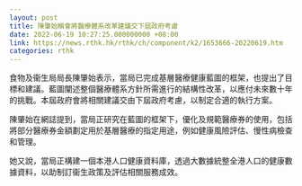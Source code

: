 ```yaml
---
layout: post
title: 陳肇始稱會將醫療體系改革建議交下屆政府考慮
date: 2022-06-19 10:27:25.000000000 +08:00
link: https://news.rthk.hk/rthk/ch/component/k2/1653666-20220619.htm
categories: rthk
---
```


食物及衞生局局長陳肇始表示，當局已完成基層醫療健康藍圖的框架，也提出了目標和建議。藍圖闡述整個醫療體系方針所需進行的結構性改革，以應付未來數十年的挑戰。本屆政府會將相關建議交由下屆政府考慮，以制定合適的執行方案。

陳肇始在網誌提到，當局正研究在藍圖的框架下，優化及規範醫療券的使用，包括將部分醫療券金額劃定用於基層醫療的指定用途，例如健康風險評估、慢性病檢查和管理。

她又說，當局正構建一個本港人口健康資料庫，透過大數據統整全港人口的健康數據資料，以助制訂衞生政策及評估相關服務成效。
